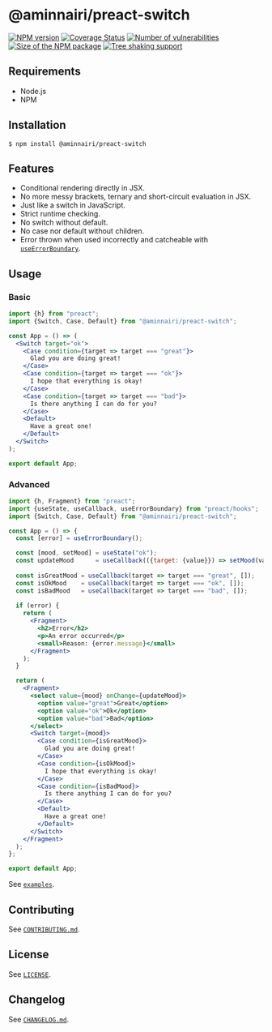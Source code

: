 # @aminnairi/preact-switch

[![NPM version](https://badgen.net/npm/v/@aminnairi/preact-switch)](https://www.npmjs.com/package/@aminnairi/preact-switch) [![Coverage Status](https://coveralls.io/repos/github/aminnairi/preact-switch/badge.svg?branch=latest)](https://coveralls.io/github/aminnairi/preact-switch?branch=latest) [![Number of vulnerabilities](https://badgen.net/snyk/aminnairi/preact-switch)](https://snyk.io/advisor/npm-package/@aminnairi/preact-switch) [![Size of the NPM package](https://badgen.net/bundlephobia/minzip/@aminnairi/preact-switch)](https://bundlephobia.com/package/@aminnairi/preact-switch) [![Tree shaking support](https://badgen.net/bundlephobia/tree-shaking/@aminnairi/preact-switch)](https://bundlephobia.com/package/@aminnairi/preact-switch)

## Requirements

- Node.js
- NPM

## Installation

```console
$ npm install @aminnairi/preact-switch
```

## Features

- Conditional rendering directly in JSX.
- No more messy brackets, ternary and short-circuit evaluation in JSX.
- Just like a switch in JavaScript.
- Strict runtime checking.
- No switch without default.
- No case nor default without children.
- Error thrown when used incorrectly and catcheable with [`useErrorBoundary`](https://preactjs.com/guide/v10/hooks/#useerrorboundary).

## Usage

### Basic

```jsx
import {h} from "preact";
import {Switch, Case, Default} from "@aminnairi/preact-switch";

const App = () => (
  <Switch target="ok">
    <Case condition={target => target === "great"}>
      Glad you are doing great!
    </Case>
    <Case condition={target => target === "ok"}>
      I hope that everything is okay!
    </Case>
    <Case condition={target => target === "bad"}>
      Is there anything I can do for you?
    </Case>
    <Default>
      Have a great one!
    </Default>
  </Switch>
);

export default App;
```

### Advanced

```jsx
import {h, Fragment} from "preact";
import {useState, useCallback, useErrorBoundary} from "preact/hooks";
import {Switch, Case, Default} from "@aminnairi/preact-switch";

const App = () => {
  const [error] = useErrorBoundary();

  const [mood, setMood] = useState("ok");
  const updateMood      = useCallback(({target: {value}}) => setMood(value), []);
  
  const isGreatMood = useCallback(target => target === "great", []);
  const isOkMood    = useCallback(target => target === "ok", []);
  const isBadMood   = useCallback(target => target === "bad", []);
  
  if (error) {
    return (
      <Fragment>
        <h2>Error</h2>
        <p>An error occurred</p>
        <small>Reason: {error.message}</small>
      </Fragment>
    );
  }

  return (
    <Fragment>
      <select value={mood} onChange={updateMood}>
        <option value="great">Great</option>
        <option value="ok">Ok</option>
        <option value="bad">Bad</option>
      </select>
      <Switch target={mood}>
        <Case condition={isGreatMood}>
          Glad you are doing great!
        </Case>
        <Case condition={isOkMood}>
          I hope that everything is okay!
        </Case>
        <Case condition={isBadMood}>
          Is there anything I can do for you?
        </Case>
        <Default>
          Have a great one!
        </Default>
      </Switch>
    </Fragment>
  );
};

export default App;
```

See [`examples`](https://github.com/aminnairi/preact-switch/tree/next/examples).

## Contributing

See [`CONTRIBUTING.md`](https://github.com/aminnairi/preact-switch/blob/next/CONTRIBUTING.md).

## License

See [`LICENSE`](https://github.com/aminnairi/preact-switch/blob/next/LICENSE).

## Changelog

See [`CHANGELOG.md`](https://github.com/aminnairi/preact-switch/blob/next/CHANGELOG.md).
